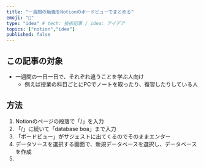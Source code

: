 ```yaml
---
title: "一週間の勉強をNotionのボードビューでまとめる"
emoji: "📒"
type: "idea" # tech: 技術記事 / idea: アイデア
topics: ["notion","idea"]
published: false
---
```


## この記事の対象
- 一週間の一日一日で、それぞれ違うことを学ぶ人向け
    - 例えば授業の科目ごとにPCでノートを取ったり、復習したりしている人

## 方法
1. Notionのページの段落で「/」を入力
2. 「/」に続いて「database boa」まで入力
3. 「ボードビュー」がサジェストに出てくるのでそのままエンター
4. データソースを選択する画面で、新規データベースを選択し、データベースを作成
5. 